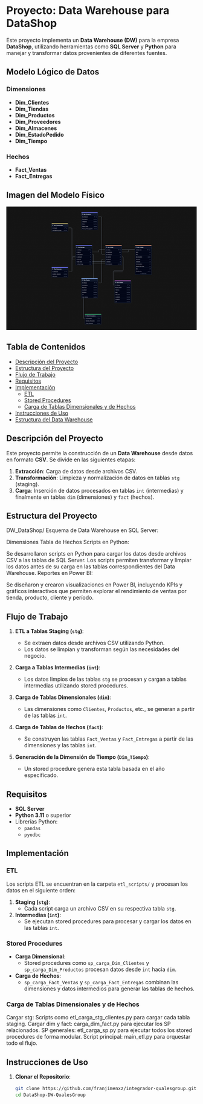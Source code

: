 # Proyecto: Data Warehouse para DataShop

Este proyecto implementa un **Data Warehouse (DW)** para la empresa **DataShop**, utilizando herramientas como **SQL Server** y **Python** para manejar y transformar datos provenientes de diferentes fuentes.
## Modelo Lógico de Datos

### Dimensiones
- **Dim_Clientes**
- **Dim_Tiendas**
- **Dim_Productos**
- **Dim_Proveedores**
- **Dim_Almacenes**
- **Dim_EstadoPedido**
- **Dim_Tiempo**

### Hechos
- **Fact_Ventas**
- **Fact_Entregas**

## Imagen del Modelo Físico
![Modelo DW](DW_DataShop-db.png)

## Tabla de Contenidos

- [Descripción del Proyecto](#descripción-del-proyecto)
- [Estructura del Proyecto](#estructura-del-proyecto)
- [Flujo de Trabajo](#flujo-de-trabajo)
- [Requisitos](#requisitos)
- [Implementación](#implementación)
  - [ETL](#etl)
  - [Stored Procedures](#stored-procedures)
  - [Carga de Tablas Dimensionales y de Hechos](#carga-de-tablas-dimensionales-y-de-hechos)
- [Instrucciones de Uso](#instrucciones-de-uso)
- [Estructura del Data Warehouse](#estructura-del-data-warehouse)

## Descripción del Proyecto

Este proyecto permite la construcción de un **Data Warehouse** desde datos en formato **CSV**. Se divide en las siguientes etapas:

1. **Extracción**: Carga de datos desde archivos CSV.
2. **Transformación**: Limpieza y normalización de datos en tablas `stg` (staging).
3. **Carga**: Inserción de datos procesados en tablas `int` (intermedias) y finalmente en tablas `dim` (dimensiones) y `fact` (hechos).

## Estructura del Proyecto
DW_DataShop/
Esquema de Data Warehouse en SQL Server:

Dimensiones 
Tabla de Hechos
Scripts en Python:

Se desarrollaron scripts en Python para cargar los datos desde archivos CSV a las tablas de SQL Server. Los scripts permiten transformar y limpiar los datos antes de su carga en las tablas correspondientes del Data Warehouse.
Reportes en Power BI:

Se diseñaron y crearon visualizaciones en Power BI, incluyendo KPIs y gráficos interactivos que permiten explorar el rendimiento de ventas por tienda, producto, cliente y período.
## Flujo de Trabajo

1. **ETL a Tablas Staging (`stg`)**:
   - Se extraen datos desde archivos CSV utilizando Python.
   - Los datos se limpian y transforman según las necesidades del negocio.

2. **Carga a Tablas Intermedias (`int`)**:
   - Los datos limpios de las tablas `stg` se procesan y cargan a tablas intermedias utilizando stored procedures.

3. **Carga de Tablas Dimensionales (`dim`)**:
   - Las dimensiones como `Clientes`, `Productos`, etc., se generan a partir de las tablas `int`.

4. **Carga de Tablas de Hechos (`fact`)**:
   - Se construyen las tablas `Fact_Ventas` y `Fact_Entregas` a partir de las dimensiones y las tablas `int`.

5. **Generación de la Dimensión de Tiempo (`Dim_Tiempo`)**:
   - Un stored procedure genera esta tabla basada en el año especificado.

## Requisitos

- **SQL Server**
- **Python 3.11** o superior
- Librerías Python:
  - `pandas`
  - `pyodbc`

## Implementación

### ETL

Los scripts ETL se encuentran en la carpeta `etl_scripts/` y procesan los datos en el siguiente orden:

1. **Staging (`stg`)**:
   - Cada script carga un archivo CSV en su respectiva tabla `stg`.
2. **Intermedias (`int`)**:
   - Se ejecutan stored procedures para procesar y cargar los datos en las tablas `int`.

### Stored Procedures

- **Carga Dimensional**: 
  - Stored procedures como `sp_carga_Dim_Clientes` y `sp_carga_Dim_Productos` procesan datos desde `int` hacia `dim`.
- **Carga de Hechos**:
  - `sp_carga_Fact_Ventas` y `sp_carga_Fact_Entregas` combinan las dimensiones y datos intermedios para generar las tablas de hechos.

### Carga de Tablas Dimensionales y de Hechos

Cargar stg: Scripts como etl_carga_stg_clientes.py para cargar cada tabla staging.
Cargar dim y fact: carga_dim_fact.py para ejecutar los SP relacionados.
SP generales: etl_carga_sp.py para ejecutar todos los stored procedures de forma modular.
Script principal: main_etl.py para orquestar todo el flujo.

## Instrucciones de Uso

1. **Clonar el Repositorio**:
   ```bash
   git clone https://github.com/franjimenxz/integrador-qualesgroup.git
   cd DataShop-DW-QualesGroup
